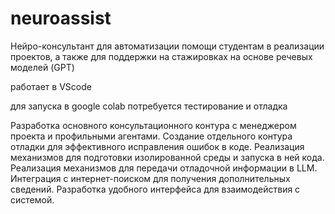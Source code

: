 # neuroassist
Нейро-консультант для автоматизации помощи студентам в реализации проектов, а также для поддержки на стажировках на основе речевых моделей (GPT)

работает в VScode

для запуска в google colab потребуется тестирование и отладка


Разработка основного консультационного контура с менеджером проекта и профильными агентами.
Создание отдельного контура отладки для эффективного исправления ошибок в коде.
Реализация механизмов для подготовки изолированной среды и запуска в ней кода.
Реализация механизмов для передачи отладочной информации в LLM.
Интеграция с интернет-поиском для получения дополнительных сведений.
Разработка удобного интерфейса для взаимодействия с системой.


